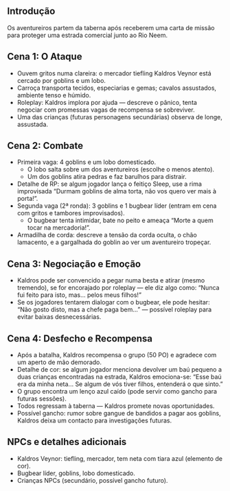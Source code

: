 ## Introdução
Os aventureiros partem da taberna após receberem uma carta de missão para proteger uma estrada comercial junto ao Rio Neem.

## Cena 1: O Ataque
- Ouvem gritos numa clareira: o mercador tiefling Kaldros Veynor está cercado por goblins e um lobo.
- Carroça transporta tecidos, especiarias e gemas; cavalos assustados, ambiente tenso e húmido.
- Roleplay: Kaldros implora por ajuda — descreve o pânico, tenta negociar com promessas vagas de recompensa se sobreviver.
- Uma das crianças (futuras personagens secundárias) observa de longe, assustada.

## Cena 2: Combate
- Primeira vaga: 4 goblins e um lobo domesticado.  
  - O lobo salta sobre um dos aventureiros (escolhe o menos atento).
  - Um dos goblins atira pedras e faz barulhos para distrair.
- Detalhe de RP: se algum jogador lança o feitiço Sleep, use a rima improvisada “Durmam goblins de alma torta, não vos quero ver mais à porta!”.
- Segunda vaga (2ª ronda): 3 goblins e 1 bugbear líder (entram em cena com gritos e tambores improvisados).
  - O bugbear tenta intimidar, bate no peito e ameaça “Morte a quem tocar na mercadoria!”.
- Armadilha de corda: descreve a tensão da corda oculta, o chão lamacento, e a gargalhada do goblin ao ver um aventureiro tropeçar.

## Cena 3: Negociação e Emoção
- Kaldros pode ser convencido a pegar numa besta e atirar (mesmo tremendo), se for encorajado por roleplay — ele diz algo como: “Nunca fui feito para isto, mas... pelos meus filhos!”
- Se os jogadores tentarem dialogar com o bugbear, ele pode hesitar: “Não gosto disto, mas a chefe paga bem...” — possível roleplay para evitar baixas desnecessárias.

## Cena 4: Desfecho e Recompensa
- Após a batalha, Kaldros recompensa o grupo (50 PO) e agradece com um aperto de mão demorado.
- Detalhe de cor: se algum jogador menciona devolver um baú pequeno a duas crianças encontradas na estrada, Kaldros emociona-se: “Esse baú era da minha neta... Se algum de vós tiver filhos, entenderá o que sinto.”
- O grupo encontra um lenço azul caído (pode servir como gancho para futuras sessões).
- Todos regressam à taberna — Kaldros promete novas oportunidades.
- Possível gancho: rumor sobre gangue de bandidos a pagar aos goblins, Kaldros deixa um contacto para investigações futuras.

## NPCs e detalhes adicionais
- Kaldros Veynor: tiefling, mercador, tem neta com tiara azul (elemento de cor).
- Bugbear líder, goblins, lobo domesticado.
- Crianças NPCs (secundário, possível gancho futuro).

